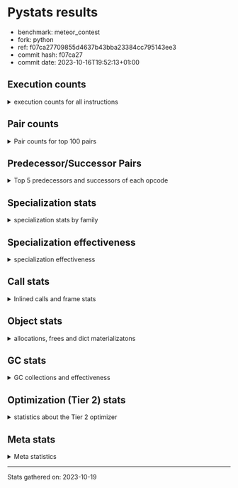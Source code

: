 
# Pystats results

- benchmark: meteor_contest
- fork: python
- ref: f07ca27709855d4637b43bba23384cc795143ee3
- commit hash: f07ca27
- commit date: 2023-10-16T19:52:13+01:00

## Execution counts

<details>
<summary> execution counts for all instructions </summary>

|Name | Count | Self | Cumulative | Miss ratio | 
|---|---:|---:|---:|---:|
| STORE_FAST | 64,602,960 | 13.8% | 13.8% |  |
| LOAD_FAST | 60,488,880 | 12.9% | 26.8% |  |
| LOAD_FAST_LOAD_FAST | 58,566,600 | 12.5% | 39.3% |  |
| JUMP_BACKWARD | 46,731,180 | 10.0% | 49.3% |  |
| FOR_ITER_LIST | 38,009,220 | 8.1% | 57.4% |  |
| POP_JUMP_IF_TRUE | 34,382,100 | 7.4% | 64.8% |  |
| COMPARE_OP | 26,469,600 | 5.7% | 70.4% |  |
| FOR_ITER | 18,532,280 | 4.0% | 74.4% |  |
| LOAD_CONST | 16,130,760 | 3.5% | 77.8% |  |
| STORE_SUBSCR_LIST_INT | 15,439,800 | 3.3% | 81.1% |  |
| LOAD_GLOBAL_BUILTIN | 14,097,240 | 3.0% | 84.2% |  |
| CALL_LEN | 11,007,180 | 2.4% | 86.5% |  |
| COMPARE_OP_INT | 11,007,000 | 2.4% | 88.9% |  |
| GET_ITER | 9,805,920 | 2.1% | 91.0% |  |
| BINARY_SUBSCR_LIST_INT | 9,804,060 | 2.1% | 93.1% |  |
| BINARY_OP | 6,173,940 | 1.3% | 94.4% |  |
| BINARY_SLICE | 4,974,660 | 1.1% | 95.4% |  |
| POP_TOP | 3,780,000 | 0.8% | 96.3% |  |
| POP_JUMP_IF_FALSE | 3,088,020 | 0.7% | 96.9% |  |
| CALL | 3,087,340 | 0.7% | 97.6% |  |
| LOAD_ATTR_METHOD_NO_DICT | 1,892,100 | 0.4% | 98.0% |  |
| CALL_METHOD_DESCRIPTOR_O | 1,888,500 | 0.4% | 98.4% |  |
| LOAD_GLOBAL_MODULE | 1,886,980 | 0.4% | 98.8% |  |
| RESUME_CHECK | 1,886,880 | 0.4% | 99.2% |  |
| RETURN_CONST | 1,886,760 | 0.4% | 99.6% |  |
| CALL_PY_WITH_DEFAULTS | 1,886,760 | 0.4% | 100.0% |  |
| PUSH_NULL | 3,900 | 0.0% | 100.0% |  |
| CALL_METHOD_DESCRIPTOR_FAST | 3,600 | 0.0% | 100.0% |  |
| CALL_BUILTIN_FAST_WITH_KEYWORDS | 3,600 | 0.0% | 100.0% |  |
| CALL_BUILTIN_CLASS | 2,100 | 0.0% | 100.0% |  |
| BINARY_SUBSCR | 1,820 | 0.0% | 100.0% |  |
| BUILD_SLICE | 1,800 | 0.0% | 100.0% |  |
| LOAD_GLOBAL | 280 | 0.0% | 100.0% |  |
| LOAD_DEREF | 180 | 0.0% | 100.0% |  |
| BUILD_LIST | 180 | 0.0% | 100.0% |  |
| LOAD_ATTR_MODULE | 160 | 0.0% | 100.0% |  |
| RETURN_VALUE | 120 | 0.0% | 100.0% |  |
| FOR_ITER_RANGE | 120 | 0.0% | 100.0% |  |
| CALL_FUNCTION_EX | 120 | 0.0% | 100.0% |  |
| LOAD_ATTR | 80 | 0.0% | 100.0% |  |
| NOP | 60 | 0.0% | 100.0% |  |
| LOAD_FAST_CHECK | 60 | 0.0% | 100.0% |  |
| LIST_EXTEND | 60 | 0.0% | 100.0% |  |
| COPY_FREE_VARS | 60 | 0.0% | 100.0% |  |
| CALL_INTRINSIC_1 | 60 | 0.0% | 100.0% |  |
| BINARY_OP_SUBTRACT_FLOAT | 60 | 0.0% | 100.0% |  |


</details>

## Pair counts

<details>
<summary> Pair counts for top 100 pairs </summary>

|Pair | Count | Self | Cumulative | 
|---|---:|---:|---:|
| STORE_FAST LOAD_FAST_LOAD_FAST | 46,734,000 | 10.0% | 10.0% |
| FOR_ITER_LIST STORE_FAST | 31,294,200 | 6.7% | 16.7% |
| JUMP_BACKWARD FOR_ITER_LIST | 31,291,320 | 6.7% | 23.4% |
| POP_JUMP_IF_TRUE JUMP_BACKWARD | 29,404,620 | 6.3% | 29.7% |
| LOAD_FAST_LOAD_FAST COMPARE_OP | 26,463,060 | 5.7% | 35.3% |
| COMPARE_OP POP_JUMP_IF_TRUE | 26,463,060 | 5.7% | 41.0% |
| LOAD_FAST_LOAD_FAST LOAD_FAST | 22,299,480 | 4.8% | 45.8% |
| STORE_SUBSCR_LIST_INT JUMP_BACKWARD | 15,439,800 | 3.3% | 49.1% |
| LOAD_FAST STORE_SUBSCR_LIST_INT | 15,439,800 | 3.3% | 52.4% |
| JUMP_BACKWARD FOR_ITER | 15,439,800 | 3.3% | 55.7% |
| FOR_ITER STORE_FAST | 15,439,800 | 3.3% | 59.0% |
| STORE_FAST LOAD_FAST | 11,696,220 | 2.5% | 61.5% |
| LOAD_GLOBAL_BUILTIN LOAD_FAST | 11,009,040 | 2.4% | 63.8% |
| LOAD_FAST GET_ITER | 9,805,920 | 2.1% | 65.9% |
| LOAD_FAST CALL_LEN | 7,920,960 | 1.7% | 67.6% |
| COMPARE_OP_INT POP_JUMP_IF_TRUE | 7,919,040 | 1.7% | 69.3% |
| LOAD_FAST_LOAD_FAST BINARY_SUBSCR_LIST_INT | 6,717,900 | 1.4% | 70.8% |
| GET_ITER FOR_ITER_LIST | 6,717,900 | 1.4% | 72.2% |
| BINARY_SUBSCR_LIST_INT STORE_FAST | 6,717,900 | 1.4% | 73.6% |
| LOAD_CONST COMPARE_OP_INT | 6,174,120 | 1.3% | 74.9% |
| CALL_LEN LOAD_CONST | 6,174,120 | 1.3% | 76.3% |
| STORE_FAST LOAD_GLOBAL_BUILTIN | 6,172,400 | 1.3% | 77.6% |
| LOAD_CONST LOAD_CONST | 4,978,260 | 1.1% | 78.7% |
| LOAD_FAST LOAD_CONST | 4,976,520 | 1.1% | 79.7% |
| POP_JUMP_IF_TRUE LOAD_FAST | 4,974,660 | 1.1% | 80.8% |
| LOAD_CONST BINARY_SLICE | 4,974,660 | 1.1% | 81.8% |
| BINARY_SLICE STORE_FAST | 4,974,660 | 1.1% | 82.9% |
| LOAD_FAST COMPARE_OP_INT | 4,832,880 | 1.0% | 83.9% |
| CALL_LEN LOAD_FAST | 4,832,880 | 1.0% | 85.0% |
| FOR_ITER_LIST LOAD_GLOBAL_BUILTIN | 4,831,080 | 1.0% | 86.0% |
| LOAD_FAST LOAD_FAST_LOAD_FAST | 3,773,460 | 0.8% | 86.8% |
| GET_ITER FOR_ITER | 3,087,960 | 0.7% | 87.5% |
| FOR_ITER LOAD_GLOBAL_BUILTIN | 3,087,960 | 0.7% | 88.1% |
| COMPARE_OP_INT POP_JUMP_IF_FALSE | 3,087,960 | 0.7% | 88.8% |
| LOAD_FAST CALL | 3,086,260 | 0.7% | 89.5% |
| CALL STORE_FAST | 3,086,220 | 0.7% | 90.1% |
| BINARY_OP STORE_FAST | 3,086,220 | 0.7% | 90.8% |
| POP_JUMP_IF_FALSE LOAD_FAST_LOAD_FAST | 3,086,160 | 0.7% | 91.4% |
| LOAD_GLOBAL_BUILTIN LOAD_FAST_LOAD_FAST | 3,086,160 | 0.7% | 92.1% |
| LOAD_FAST_LOAD_FAST BINARY_OP | 3,086,160 | 0.7% | 92.8% |
| LOAD_FAST BINARY_SUBSCR_LIST_INT | 3,086,160 | 0.7% | 93.4% |
| BINARY_SUBSCR_LIST_INT BINARY_OP | 3,086,160 | 0.7% | 94.1% |
| BINARY_OP CALL_LEN | 3,086,160 | 0.7% | 94.7% |
| LOAD_FAST LOAD_FAST | 1,890,300 | 0.4% | 95.1% |
| LOAD_FAST LOAD_ATTR_METHOD_NO_DICT | 1,890,300 | 0.4% | 95.5% |
| LOAD_ATTR_METHOD_NO_DICT LOAD_FAST | 1,890,300 | 0.4% | 96.0% |
| RETURN_CONST POP_TOP | 1,886,760 | 0.4% | 96.4% |
| RESUME_CHECK LOAD_FAST_LOAD_FAST | 1,886,760 | 0.4% | 96.8% |
| POP_TOP JUMP_BACKWARD | 1,886,760 | 0.4% | 97.2% |
| LOAD_GLOBAL_MODULE LOAD_FAST | 1,886,760 | 0.4% | 97.6% |
| CALL_PY_WITH_DEFAULTS RESUME_CHECK | 1,886,760 | 0.4% | 98.0% |
| LOAD_FAST CALL_PY_WITH_DEFAULTS | 1,886,740 | 0.4% | 98.4% |
| POP_TOP LOAD_GLOBAL_MODULE | 1,886,700 | 0.4% | 98.8% |
| LOAD_FAST CALL_METHOD_DESCRIPTOR_O | 1,886,700 | 0.4% | 99.2% |
| CALL_METHOD_DESCRIPTOR_O POP_TOP | 1,886,700 | 0.4% | 99.6% |
| FOR_ITER_LIST RETURN_CONST | 1,883,940 | 0.4% | 100.0% |
| COMPARE_OP COMPARE_OP | 6,480 | 0.0% | 100.0% |
| FOR_ITER FOR_ITER | 4,520 | 0.0% | 100.0% |
| PUSH_NULL LOAD_FAST | 3,720 | 0.0% | 100.0% |
| LOAD_FAST PUSH_NULL | 3,600 | 0.0% | 100.0% |
| LOAD_FAST CALL_METHOD_DESCRIPTOR_FAST | 3,600 | 0.0% | 100.0% |
| LOAD_FAST CALL_BUILTIN_FAST_WITH_KEYWORDS | 3,600 | 0.0% | 100.0% |
| CALL_METHOD_DESCRIPTOR_FAST POP_TOP | 3,600 | 0.0% | 100.0% |
| CALL_BUILTIN_FAST_WITH_KEYWORDS LOAD_FAST | 3,600 | 0.0% | 100.0% |
| POP_TOP RETURN_CONST | 2,820 | 0.0% | 100.0% |
| POP_JUMP_IF_TRUE POP_TOP | 2,820 | 0.0% | 100.0% |
| LOAD_GLOBAL_BUILTIN LOAD_GLOBAL_BUILTIN | 1,960 | 0.0% | 100.0% |
| LOAD_FAST CALL_BUILTIN_CLASS | 1,840 | 0.0% | 100.0% |
| POP_TOP LOAD_GLOBAL_BUILTIN | 1,800 | 0.0% | 100.0% |
| POP_TOP LOAD_FAST | 1,800 | 0.0% | 100.0% |
| POP_JUMP_IF_FALSE LOAD_CONST | 1,800 | 0.0% | 100.0% |
| LOAD_CONST LOAD_ATTR_METHOD_NO_DICT | 1,800 | 0.0% | 100.0% |
| LOAD_CONST BUILD_SLICE | 1,800 | 0.0% | 100.0% |
| LOAD_ATTR_METHOD_NO_DICT LOAD_GLOBAL_BUILTIN | 1,800 | 0.0% | 100.0% |
| CALL_METHOD_DESCRIPTOR_O STORE_FAST | 1,800 | 0.0% | 100.0% |
| CALL_BUILTIN_CLASS CALL_METHOD_DESCRIPTOR_O | 1,800 | 0.0% | 100.0% |
| BUILD_SLICE BINARY_SUBSCR | 1,800 | 0.0% | 100.0% |
| BINARY_SUBSCR STORE_FAST | 1,800 | 0.0% | 100.0% |
| BINARY_OP BINARY_OP | 1,540 | 0.0% | 100.0% |
| CALL CALL | 820 | 0.0% | 100.0% |
| PUSH_NULL CALL | 180 | 0.0% | 100.0% |
| CALL_BUILTIN_CLASS STORE_FAST | 180 | 0.0% | 100.0% |
| LOAD_GLOBAL LOAD_GLOBAL_BUILTIN | 160 | 0.0% | 100.0% |
| LOAD_ATTR_MODULE PUSH_NULL | 160 | 0.0% | 100.0% |
| LOAD_DEREF PUSH_NULL | 120 | 0.0% | 100.0% |
| LOAD_GLOBAL_MODULE LOAD_ATTR_MODULE | 100 | 0.0% | 100.0% |
| LOAD_GLOBAL LOAD_GLOBAL_MODULE | 100 | 0.0% | 100.0% |
| CALL CALL_BUILTIN_CLASS | 100 | 0.0% | 100.0% |
| STORE_FAST LOAD_GLOBAL_MODULE | 80 | 0.0% | 100.0% |
| STORE_FAST LOAD_GLOBAL | 80 | 0.0% | 100.0% |
| LOAD_GLOBAL_BUILTIN LOAD_GLOBAL | 80 | 0.0% | 100.0% |
| CALL_LEN CALL_BUILTIN_CLASS | 80 | 0.0% | 100.0% |
| CALL_BUILTIN_CLASS CALL_BUILTIN_CLASS | 80 | 0.0% | 100.0% |
| STORE_FAST LOAD_FAST_CHECK | 60 | 0.0% | 100.0% |
| STORE_FAST LOAD_CONST | 60 | 0.0% | 100.0% |
| STORE_FAST BUILD_LIST | 60 | 0.0% | 100.0% |
| RETURN_VALUE RETURN_VALUE | 60 | 0.0% | 100.0% |
| RESUME_CHECK LOAD_DEREF | 60 | 0.0% | 100.0% |
| POP_TOP POP_TOP | 60 | 0.0% | 100.0% |
| POP_TOP NOP | 60 | 0.0% | 100.0% |


</details>

## Predecessor/Successor Pairs

<details>
<summary> Top 5 predecessors and successors of each opcode </summary>

### BINARY_SLICE

<details>
<summary> Successors and predecessors for BINARY_SLICE </summary>

|Predecessors | Count | Percentage | 
|---|---:|---:|
| LOAD_CONST | 4,974,660 | 100.0% |

|Successors | Count | Percentage | 
|---|---:|---:|
| STORE_FAST | 4,974,660 | 100.0% |


</details>

### BINARY_SUBSCR

<details>
<summary> Successors and predecessors for BINARY_SUBSCR </summary>

|Predecessors | Count | Percentage | 
|---|---:|---:|
| BUILD_SLICE | 1,800 | 98.9% |
| BINARY_SUBSCR | 20 | 1.1% |

|Successors | Count | Percentage | 
|---|---:|---:|
| STORE_FAST | 1,800 | 98.9% |
| BINARY_SUBSCR | 20 | 1.1% |


</details>

### GET_ITER

<details>
<summary> Successors and predecessors for GET_ITER </summary>

|Predecessors | Count | Percentage | 
|---|---:|---:|
| LOAD_FAST | 9,805,920 | 100.0% |

|Successors | Count | Percentage | 
|---|---:|---:|
| FOR_ITER_LIST | 6,717,900 | 68.5% |
| FOR_ITER | 3,087,960 | 31.5% |
| FOR_ITER_RANGE | 60 | 0.0% |


</details>

### NOP

<details>
<summary> Successors and predecessors for NOP </summary>

|Predecessors | Count | Percentage | 
|---|---:|---:|
| POP_TOP | 60 | 100.0% |

|Successors | Count | Percentage | 
|---|---:|---:|
| LOAD_DEREF | 60 | 100.0% |


</details>

### POP_TOP

<details>
<summary> Successors and predecessors for POP_TOP </summary>

|Predecessors | Count | Percentage | 
|---|---:|---:|
| RETURN_CONST | 1,886,760 | 49.9% |
| CALL_METHOD_DESCRIPTOR_O | 1,886,700 | 49.9% |
| CALL_METHOD_DESCRIPTOR_FAST | 3,600 | 0.1% |
| POP_JUMP_IF_TRUE | 2,820 | 0.1% |
| POP_TOP | 60 | 0.0% |

|Successors | Count | Percentage | 
|---|---:|---:|
| JUMP_BACKWARD | 1,886,760 | 49.9% |
| LOAD_GLOBAL_MODULE | 1,886,700 | 49.9% |
| RETURN_CONST | 2,820 | 0.1% |
| LOAD_GLOBAL_BUILTIN | 1,800 | 0.0% |
| LOAD_FAST | 1,800 | 0.0% |


</details>

### PUSH_NULL

<details>
<summary> Successors and predecessors for PUSH_NULL </summary>

|Predecessors | Count | Percentage | 
|---|---:|---:|
| LOAD_FAST | 3,600 | 92.3% |
| LOAD_ATTR_MODULE | 160 | 4.1% |
| LOAD_DEREF | 120 | 3.1% |
| LOAD_ATTR | 20 | 0.5% |

|Successors | Count | Percentage | 
|---|---:|---:|
| LOAD_FAST | 3,720 | 95.4% |
| CALL | 180 | 4.6% |


</details>

### RETURN_VALUE

<details>
<summary> Successors and predecessors for RETURN_VALUE </summary>

|Predecessors | Count | Percentage | 
|---|---:|---:|
| RETURN_VALUE | 60 | 50.0% |
| LOAD_FAST | 60 | 50.0% |

|Successors | Count | Percentage | 
|---|---:|---:|
| RETURN_VALUE | 60 | 50.0% |
| LOAD_GLOBAL | 40 | 33.3% |
| LOAD_GLOBAL_MODULE | 20 | 16.7% |


</details>

### BINARY_OP

<details>
<summary> Successors and predecessors for BINARY_OP </summary>

|Predecessors | Count | Percentage | 
|---|---:|---:|
| LOAD_FAST_LOAD_FAST | 3,086,160 | 50.0% |
| BINARY_SUBSCR_LIST_INT | 3,086,160 | 50.0% |
| BINARY_OP | 1,540 | 0.0% |
| CALL_LEN | 60 | 0.0% |
| LOAD_FAST | 20 | 0.0% |

|Successors | Count | Percentage | 
|---|---:|---:|
| STORE_FAST | 3,086,220 | 50.0% |
| CALL_LEN | 3,086,160 | 50.0% |
| BINARY_OP | 1,540 | 0.0% |
| BINARY_OP_SUBTRACT_FLOAT | 20 | 0.0% |


</details>

### BUILD_LIST

<details>
<summary> Successors and predecessors for BUILD_LIST </summary>

|Predecessors | Count | Percentage | 
|---|---:|---:|
| STORE_FAST | 60 | 33.3% |
| LOAD_FAST | 60 | 33.3% |
| LOAD_CONST | 60 | 33.3% |

|Successors | Count | Percentage | 
|---|---:|---:|
| STORE_FAST | 60 | 33.3% |
| LOAD_DEREF | 60 | 33.3% |
| LOAD_GLOBAL_BUILTIN | 40 | 22.2% |
| LOAD_GLOBAL | 20 | 11.1% |


</details>

### BUILD_SLICE

<details>
<summary> Successors and predecessors for BUILD_SLICE </summary>

|Predecessors | Count | Percentage | 
|---|---:|---:|
| LOAD_CONST | 1,800 | 100.0% |

|Successors | Count | Percentage | 
|---|---:|---:|
| BINARY_SUBSCR | 1,800 | 100.0% |


</details>

### CALL

<details>
<summary> Successors and predecessors for CALL </summary>

|Predecessors | Count | Percentage | 
|---|---:|---:|
| LOAD_FAST | 3,086,260 | 100.0% |
| CALL | 820 | 0.0% |
| PUSH_NULL | 180 | 0.0% |
| CALL_LEN | 40 | 0.0% |
| CALL_BUILTIN_CLASS | 40 | 0.0% |

|Successors | Count | Percentage | 
|---|---:|---:|
| STORE_FAST | 3,086,220 | 100.0% |
| CALL | 820 | 0.0% |
| CALL_BUILTIN_CLASS | 100 | 0.0% |
| POP_TOP | 60 | 0.0% |
| LOAD_FAST | 60 | 0.0% |


</details>

### CALL_FUNCTION_EX

<details>
<summary> Successors and predecessors for CALL_FUNCTION_EX </summary>

|Predecessors | Count | Percentage | 
|---|---:|---:|
| LOAD_FAST | 60 | 50.0% |
| CALL_INTRINSIC_1 | 60 | 50.0% |

|Successors | Count | Percentage | 
|---|---:|---:|
| RESUME_CHECK | 60 | 50.0% |
| COPY_FREE_VARS | 60 | 50.0% |


</details>

### CALL_INTRINSIC_1

<details>
<summary> Successors and predecessors for CALL_INTRINSIC_1 </summary>

|Predecessors | Count | Percentage | 
|---|---:|---:|
| LIST_EXTEND | 60 | 100.0% |

|Successors | Count | Percentage | 
|---|---:|---:|
| CALL_FUNCTION_EX | 60 | 100.0% |


</details>

### COMPARE_OP

<details>
<summary> Successors and predecessors for COMPARE_OP </summary>

|Predecessors | Count | Percentage | 
|---|---:|---:|
| LOAD_FAST_LOAD_FAST | 26,463,060 | 100.0% |
| COMPARE_OP | 6,480 | 0.0% |
| LOAD_GLOBAL_MODULE | 60 | 0.0% |

|Successors | Count | Percentage | 
|---|---:|---:|
| POP_JUMP_IF_TRUE | 26,463,060 | 100.0% |
| COMPARE_OP | 6,480 | 0.0% |
| POP_JUMP_IF_FALSE | 60 | 0.0% |


</details>

### COPY_FREE_VARS

<details>
<summary> Successors and predecessors for COPY_FREE_VARS </summary>

|Predecessors | Count | Percentage | 
|---|---:|---:|
| CALL_FUNCTION_EX | 60 | 100.0% |

|Successors | Count | Percentage | 
|---|---:|---:|
| RESUME_CHECK | 60 | 100.0% |


</details>

### FOR_ITER

<details>
<summary> Successors and predecessors for FOR_ITER </summary>

|Predecessors | Count | Percentage | 
|---|---:|---:|
| JUMP_BACKWARD | 15,439,800 | 83.3% |
| GET_ITER | 3,087,960 | 16.7% |
| FOR_ITER | 4,520 | 0.0% |

|Successors | Count | Percentage | 
|---|---:|---:|
| STORE_FAST | 15,439,800 | 83.3% |
| LOAD_GLOBAL_BUILTIN | 3,087,960 | 16.7% |
| FOR_ITER | 4,520 | 0.0% |


</details>

### JUMP_BACKWARD

<details>
<summary> Successors and predecessors for JUMP_BACKWARD </summary>

|Predecessors | Count | Percentage | 
|---|---:|---:|
| POP_JUMP_IF_TRUE | 29,404,620 | 62.9% |
| STORE_SUBSCR_LIST_INT | 15,439,800 | 33.0% |
| POP_TOP | 1,886,760 | 4.0% |

|Successors | Count | Percentage | 
|---|---:|---:|
| FOR_ITER_LIST | 31,291,320 | 67.0% |
| FOR_ITER | 15,439,800 | 33.0% |
| FOR_ITER_RANGE | 60 | 0.0% |


</details>

### LIST_EXTEND

<details>
<summary> Successors and predecessors for LIST_EXTEND </summary>

|Predecessors | Count | Percentage | 
|---|---:|---:|
| LOAD_DEREF | 60 | 100.0% |

|Successors | Count | Percentage | 
|---|---:|---:|
| CALL_INTRINSIC_1 | 60 | 100.0% |


</details>

### LOAD_ATTR

<details>
<summary> Successors and predecessors for LOAD_ATTR </summary>

|Predecessors | Count | Percentage | 
|---|---:|---:|
| LOAD_GLOBAL_MODULE | 60 | 75.0% |
| LOAD_GLOBAL | 20 | 25.0% |

|Successors | Count | Percentage | 
|---|---:|---:|
| LOAD_ATTR_MODULE | 60 | 75.0% |
| PUSH_NULL | 20 | 25.0% |


</details>

### LOAD_CONST

<details>
<summary> Successors and predecessors for LOAD_CONST </summary>

|Predecessors | Count | Percentage | 
|---|---:|---:|
| CALL_LEN | 6,174,120 | 38.3% |
| LOAD_CONST | 4,978,260 | 30.9% |
| LOAD_FAST | 4,976,520 | 30.9% |
| POP_JUMP_IF_FALSE | 1,800 | 0.0% |
| STORE_FAST | 60 | 0.0% |

|Successors | Count | Percentage | 
|---|---:|---:|
| COMPARE_OP_INT | 6,174,120 | 38.3% |
| LOAD_CONST | 4,978,260 | 30.9% |
| BINARY_SLICE | 4,974,660 | 30.8% |
| LOAD_ATTR_METHOD_NO_DICT | 1,800 | 0.0% |
| BUILD_SLICE | 1,800 | 0.0% |


</details>

### LOAD_DEREF

<details>
<summary> Successors and predecessors for LOAD_DEREF </summary>

|Predecessors | Count | Percentage | 
|---|---:|---:|
| RESUME_CHECK | 60 | 33.3% |
| NOP | 60 | 33.3% |
| BUILD_LIST | 60 | 33.3% |

|Successors | Count | Percentage | 
|---|---:|---:|
| PUSH_NULL | 120 | 66.7% |
| LIST_EXTEND | 60 | 33.3% |


</details>

### LOAD_FAST

<details>
<summary> Successors and predecessors for LOAD_FAST </summary>

|Predecessors | Count | Percentage | 
|---|---:|---:|
| LOAD_FAST_LOAD_FAST | 22,299,480 | 36.9% |
| STORE_FAST | 11,696,220 | 19.3% |
| LOAD_GLOBAL_BUILTIN | 11,009,040 | 18.2% |
| POP_JUMP_IF_TRUE | 4,974,660 | 8.2% |
| CALL_LEN | 4,832,880 | 8.0% |

|Successors | Count | Percentage | 
|---|---:|---:|
| STORE_SUBSCR_LIST_INT | 15,439,800 | 25.5% |
| GET_ITER | 9,805,920 | 16.2% |
| CALL_LEN | 7,920,960 | 13.1% |
| LOAD_CONST | 4,976,520 | 8.2% |
| COMPARE_OP_INT | 4,832,880 | 8.0% |


</details>

### LOAD_FAST_CHECK

<details>
<summary> Successors and predecessors for LOAD_FAST_CHECK </summary>

|Predecessors | Count | Percentage | 
|---|---:|---:|
| STORE_FAST | 60 | 100.0% |

|Successors | Count | Percentage | 
|---|---:|---:|
| LOAD_GLOBAL_MODULE | 40 | 66.7% |
| LOAD_GLOBAL | 20 | 33.3% |


</details>

### LOAD_FAST_LOAD_FAST

<details>
<summary> Successors and predecessors for LOAD_FAST_LOAD_FAST </summary>

|Predecessors | Count | Percentage | 
|---|---:|---:|
| STORE_FAST | 46,734,000 | 79.8% |
| LOAD_FAST | 3,773,460 | 6.4% |
| POP_JUMP_IF_FALSE | 3,086,160 | 5.3% |
| LOAD_GLOBAL_BUILTIN | 3,086,160 | 5.3% |
| RESUME_CHECK | 1,886,760 | 3.2% |

|Successors | Count | Percentage | 
|---|---:|---:|
| COMPARE_OP | 26,463,060 | 45.2% |
| LOAD_FAST | 22,299,480 | 38.1% |
| BINARY_SUBSCR_LIST_INT | 6,717,900 | 11.5% |
| BINARY_OP | 3,086,160 | 5.3% |


</details>

### LOAD_GLOBAL

<details>
<summary> Successors and predecessors for LOAD_GLOBAL </summary>

|Predecessors | Count | Percentage | 
|---|---:|---:|
| STORE_FAST | 80 | 28.6% |
| LOAD_GLOBAL_BUILTIN | 80 | 28.6% |
| RETURN_VALUE | 40 | 14.3% |
| RESUME_CHECK | 20 | 7.1% |
| LOAD_FAST_CHECK | 20 | 7.1% |

|Successors | Count | Percentage | 
|---|---:|---:|
| LOAD_GLOBAL_BUILTIN | 160 | 57.1% |
| LOAD_GLOBAL_MODULE | 100 | 35.7% |
| LOAD_ATTR | 20 | 7.1% |


</details>

### POP_JUMP_IF_FALSE

<details>
<summary> Successors and predecessors for POP_JUMP_IF_FALSE </summary>

|Predecessors | Count | Percentage | 
|---|---:|---:|
| COMPARE_OP_INT | 3,087,960 | 100.0% |
| COMPARE_OP | 60 | 0.0% |

|Successors | Count | Percentage | 
|---|---:|---:|
| LOAD_FAST_LOAD_FAST | 3,086,160 | 99.9% |
| LOAD_CONST | 1,800 | 0.1% |
| LOAD_FAST | 60 | 0.0% |


</details>

### POP_JUMP_IF_TRUE

<details>
<summary> Successors and predecessors for POP_JUMP_IF_TRUE </summary>

|Predecessors | Count | Percentage | 
|---|---:|---:|
| COMPARE_OP | 26,463,060 | 77.0% |
| COMPARE_OP_INT | 7,919,040 | 23.0% |

|Successors | Count | Percentage | 
|---|---:|---:|
| JUMP_BACKWARD | 29,404,620 | 85.5% |
| LOAD_FAST | 4,974,660 | 14.5% |
| POP_TOP | 2,820 | 0.0% |


</details>

### RETURN_CONST

<details>
<summary> Successors and predecessors for RETURN_CONST </summary>

|Predecessors | Count | Percentage | 
|---|---:|---:|
| FOR_ITER_LIST | 1,883,940 | 99.9% |
| POP_TOP | 2,820 | 0.1% |

|Successors | Count | Percentage | 
|---|---:|---:|
| POP_TOP | 1,886,760 | 100.0% |


</details>

### STORE_FAST

<details>
<summary> Successors and predecessors for STORE_FAST </summary>

|Predecessors | Count | Percentage | 
|---|---:|---:|
| FOR_ITER_LIST | 31,294,200 | 48.4% |
| FOR_ITER | 15,439,800 | 23.9% |
| BINARY_SUBSCR_LIST_INT | 6,717,900 | 10.4% |
| BINARY_SLICE | 4,974,660 | 7.7% |
| CALL | 3,086,220 | 4.8% |

|Successors | Count | Percentage | 
|---|---:|---:|
| LOAD_FAST_LOAD_FAST | 46,734,000 | 72.3% |
| LOAD_FAST | 11,696,220 | 18.1% |
| LOAD_GLOBAL_BUILTIN | 6,172,400 | 9.6% |
| LOAD_GLOBAL_MODULE | 80 | 0.0% |
| LOAD_GLOBAL | 80 | 0.0% |


</details>

### BINARY_OP_SUBTRACT_FLOAT

<details>
<summary> Successors and predecessors for BINARY_OP_SUBTRACT_FLOAT </summary>

|Predecessors | Count | Percentage | 
|---|---:|---:|
| LOAD_FAST | 40 | 66.7% |
| BINARY_OP | 20 | 33.3% |

|Successors | Count | Percentage | 
|---|---:|---:|
| STORE_FAST | 60 | 100.0% |


</details>

### BINARY_SUBSCR_LIST_INT

<details>
<summary> Successors and predecessors for BINARY_SUBSCR_LIST_INT </summary>

|Predecessors | Count | Percentage | 
|---|---:|---:|
| LOAD_FAST_LOAD_FAST | 6,717,900 | 68.5% |
| LOAD_FAST | 3,086,160 | 31.5% |

|Successors | Count | Percentage | 
|---|---:|---:|
| STORE_FAST | 6,717,900 | 68.5% |
| BINARY_OP | 3,086,160 | 31.5% |


</details>

### CALL_BUILTIN_CLASS

<details>
<summary> Successors and predecessors for CALL_BUILTIN_CLASS </summary>

|Predecessors | Count | Percentage | 
|---|---:|---:|
| LOAD_FAST | 1,840 | 87.6% |
| CALL | 100 | 4.8% |
| CALL_LEN | 80 | 3.8% |
| CALL_BUILTIN_CLASS | 80 | 3.8% |

|Successors | Count | Percentage | 
|---|---:|---:|
| CALL_METHOD_DESCRIPTOR_O | 1,800 | 85.7% |
| STORE_FAST | 180 | 8.6% |
| CALL_BUILTIN_CLASS | 80 | 3.8% |
| CALL | 40 | 1.9% |


</details>

### CALL_BUILTIN_FAST_WITH_KEYWORDS

<details>
<summary> Successors and predecessors for CALL_BUILTIN_FAST_WITH_KEYWORDS </summary>

|Predecessors | Count | Percentage | 
|---|---:|---:|
| LOAD_FAST | 3,600 | 100.0% |

|Successors | Count | Percentage | 
|---|---:|---:|
| LOAD_FAST | 3,600 | 100.0% |


</details>

### CALL_LEN

<details>
<summary> Successors and predecessors for CALL_LEN </summary>

|Predecessors | Count | Percentage | 
|---|---:|---:|
| LOAD_FAST | 7,920,960 | 72.0% |
| BINARY_OP | 3,086,160 | 28.0% |
| CALL | 60 | 0.0% |

|Successors | Count | Percentage | 
|---|---:|---:|
| LOAD_CONST | 6,174,120 | 56.1% |
| LOAD_FAST | 4,832,880 | 43.9% |
| CALL_BUILTIN_CLASS | 80 | 0.0% |
| BINARY_OP | 60 | 0.0% |
| CALL | 40 | 0.0% |


</details>

### CALL_METHOD_DESCRIPTOR_FAST

<details>
<summary> Successors and predecessors for CALL_METHOD_DESCRIPTOR_FAST </summary>

|Predecessors | Count | Percentage | 
|---|---:|---:|
| LOAD_FAST | 3,600 | 100.0% |

|Successors | Count | Percentage | 
|---|---:|---:|
| POP_TOP | 3,600 | 100.0% |


</details>

### CALL_METHOD_DESCRIPTOR_O

<details>
<summary> Successors and predecessors for CALL_METHOD_DESCRIPTOR_O </summary>

|Predecessors | Count | Percentage | 
|---|---:|---:|
| LOAD_FAST | 1,886,700 | 99.9% |
| CALL_BUILTIN_CLASS | 1,800 | 0.1% |

|Successors | Count | Percentage | 
|---|---:|---:|
| POP_TOP | 1,886,700 | 99.9% |
| STORE_FAST | 1,800 | 0.1% |


</details>

### CALL_PY_WITH_DEFAULTS

<details>
<summary> Successors and predecessors for CALL_PY_WITH_DEFAULTS </summary>

|Predecessors | Count | Percentage | 
|---|---:|---:|
| LOAD_FAST | 1,886,740 | 100.0% |
| CALL | 20 | 0.0% |

|Successors | Count | Percentage | 
|---|---:|---:|
| RESUME_CHECK | 1,886,760 | 100.0% |


</details>

### COMPARE_OP_INT

<details>
<summary> Successors and predecessors for COMPARE_OP_INT </summary>

|Predecessors | Count | Percentage | 
|---|---:|---:|
| LOAD_CONST | 6,174,120 | 56.1% |
| LOAD_FAST | 4,832,880 | 43.9% |

|Successors | Count | Percentage | 
|---|---:|---:|
| POP_JUMP_IF_TRUE | 7,919,040 | 71.9% |
| POP_JUMP_IF_FALSE | 3,087,960 | 28.1% |


</details>

### FOR_ITER_LIST

<details>
<summary> Successors and predecessors for FOR_ITER_LIST </summary>

|Predecessors | Count | Percentage | 
|---|---:|---:|
| JUMP_BACKWARD | 31,291,320 | 82.3% |
| GET_ITER | 6,717,900 | 17.7% |

|Successors | Count | Percentage | 
|---|---:|---:|
| STORE_FAST | 31,294,200 | 82.3% |
| LOAD_GLOBAL_BUILTIN | 4,831,080 | 12.7% |
| RETURN_CONST | 1,883,940 | 5.0% |


</details>

### FOR_ITER_RANGE

<details>
<summary> Successors and predecessors for FOR_ITER_RANGE </summary>

|Predecessors | Count | Percentage | 
|---|---:|---:|
| JUMP_BACKWARD | 60 | 50.0% |
| GET_ITER | 60 | 50.0% |

|Successors | Count | Percentage | 
|---|---:|---:|
| STORE_FAST | 60 | 50.0% |
| LOAD_GLOBAL_MODULE | 40 | 33.3% |
| LOAD_GLOBAL | 20 | 16.7% |


</details>

### LOAD_ATTR_METHOD_NO_DICT

<details>
<summary> Successors and predecessors for LOAD_ATTR_METHOD_NO_DICT </summary>

|Predecessors | Count | Percentage | 
|---|---:|---:|
| LOAD_FAST | 1,890,300 | 99.9% |
| LOAD_CONST | 1,800 | 0.1% |

|Successors | Count | Percentage | 
|---|---:|---:|
| LOAD_FAST | 1,890,300 | 99.9% |
| LOAD_GLOBAL_BUILTIN | 1,800 | 0.1% |


</details>

### LOAD_ATTR_MODULE

<details>
<summary> Successors and predecessors for LOAD_ATTR_MODULE </summary>

|Predecessors | Count | Percentage | 
|---|---:|---:|
| LOAD_GLOBAL_MODULE | 100 | 62.5% |
| LOAD_ATTR | 60 | 37.5% |

|Successors | Count | Percentage | 
|---|---:|---:|
| PUSH_NULL | 160 | 100.0% |


</details>

### LOAD_GLOBAL_BUILTIN

<details>
<summary> Successors and predecessors for LOAD_GLOBAL_BUILTIN </summary>

|Predecessors | Count | Percentage | 
|---|---:|---:|
| STORE_FAST | 6,172,400 | 43.8% |
| FOR_ITER_LIST | 4,831,080 | 34.3% |
| FOR_ITER | 3,087,960 | 21.9% |
| LOAD_GLOBAL_BUILTIN | 1,960 | 0.0% |
| POP_TOP | 1,800 | 0.0% |

|Successors | Count | Percentage | 
|---|---:|---:|
| LOAD_FAST | 11,009,040 | 78.1% |
| LOAD_FAST_LOAD_FAST | 3,086,160 | 21.9% |
| LOAD_GLOBAL_BUILTIN | 1,960 | 0.0% |
| LOAD_GLOBAL | 80 | 0.0% |


</details>

### LOAD_GLOBAL_MODULE

<details>
<summary> Successors and predecessors for LOAD_GLOBAL_MODULE </summary>

|Predecessors | Count | Percentage | 
|---|---:|---:|
| POP_TOP | 1,886,700 | 100.0% |
| LOAD_GLOBAL | 100 | 0.0% |
| STORE_FAST | 80 | 0.0% |
| LOAD_FAST_CHECK | 40 | 0.0% |
| FOR_ITER_RANGE | 40 | 0.0% |

|Successors | Count | Percentage | 
|---|---:|---:|
| LOAD_FAST | 1,886,760 | 100.0% |
| LOAD_ATTR_MODULE | 100 | 0.0% |
| LOAD_ATTR | 60 | 0.0% |
| COMPARE_OP | 60 | 0.0% |


</details>

### RESUME_CHECK

<details>
<summary> Successors and predecessors for RESUME_CHECK </summary>

|Predecessors | Count | Percentage | 
|---|---:|---:|
| CALL_PY_WITH_DEFAULTS | 1,886,760 | 100.0% |
| COPY_FREE_VARS | 60 | 0.0% |
| CALL_FUNCTION_EX | 60 | 0.0% |

|Successors | Count | Percentage | 
|---|---:|---:|
| LOAD_FAST_LOAD_FAST | 1,886,760 | 100.0% |
| LOAD_DEREF | 60 | 0.0% |
| LOAD_GLOBAL_BUILTIN | 40 | 0.0% |
| LOAD_GLOBAL | 20 | 0.0% |


</details>

### STORE_SUBSCR_LIST_INT

<details>
<summary> Successors and predecessors for STORE_SUBSCR_LIST_INT </summary>

|Predecessors | Count | Percentage | 
|---|---:|---:|
| LOAD_FAST | 15,439,800 | 100.0% |

|Successors | Count | Percentage | 
|---|---:|---:|
| JUMP_BACKWARD | 15,439,800 | 100.0% |


</details>


</details>

## Specialization stats

<details>
<summary> specialization stats by family </summary>

### BINARY_SLICE

<details>
<summary> specialization stats for BINARY_SLICE family </summary>

|Kind | Count | Ratio | 
|---|---|---|


</details>

### BINARY_SUBSCR

<details>
<summary> specialization stats for BINARY_SUBSCR family </summary>

|Kind | Count | Ratio | 
|---|---|---|
| specialization.deferred |         1800 | 0.0% |
|          hit |      9804060 | 100.0% |

#### Specialization attempts

| | Count | Ratio | 
|---|---:|---:|
| Success | 0 | 0.0% |
| Failure | 20 | 100.0% |

|Failure kind | Count | Ratio | 
|---|---:|---:|
| string slice | 20 | 100.0% |


</details>

### STORE_SUBSCR

<details>
<summary> specialization stats for STORE_SUBSCR family </summary>

|Kind | Count | Ratio | 
|---|---|---|
|          hit |     15439800 | 100.0% |


</details>

### BINARY_OP

<details>
<summary> specialization stats for BINARY_OP family </summary>

|Kind | Count | Ratio | 
|---|---|---|
| specialization.deferred |      6172380 | 100.0% |
|          hit |           60 | 0.0% |

#### Specialization attempts

| | Count | Ratio | 
|---|---:|---:|
| Success | 20 | 1.3% |
| Failure | 1,540 | 98.7% |

|Failure kind | Count | Ratio | 
|---|---:|---:|
| subtract other | 760 | 49.4% |
| and other | 760 | 49.4% |
| multiply different types | 20 | 1.3% |


</details>

### CALL

<details>
<summary> specialization stats for CALL family </summary>

|Kind | Count | Ratio | 
|---|---|---|
| specialization.deferred |      3086340 | 17.3% |
|          hit |     14791740 | 82.7% |

#### Specialization attempts

| | Count | Ratio | 
|---|---:|---:|
| Success | 180 | 18.0% |
| Failure | 820 | 82.0% |

|Failure kind | Count | Ratio | 
|---|---:|---:|
| cfunc varargs keywords | 760 | 92.7% |
| cfunc noargs | 60 | 7.3% |


</details>

### COMPARE_OP

<details>
<summary> specialization stats for COMPARE_OP family </summary>

|Kind | Count | Ratio | 
|---|---|---|
| specialization.deferred |     26463120 | 70.6% |
|          hit |     11007000 | 29.4% |

#### Specialization attempts

| | Count | Ratio | 
|---|---:|---:|
| Success | 0 | 0.0% |
| Failure | 6,480 | 100.0% |

|Failure kind | Count | Ratio | 
|---|---:|---:|
| set | 6,460 | 99.7% |
| list | 20 | 0.3% |


</details>

### FOR_ITER

<details>
<summary> specialization stats for FOR_ITER family </summary>

|Kind | Count | Ratio | 
|---|---|---|
| specialization.deferred |     18527760 | 32.8% |
|          hit |     38009340 | 67.2% |

#### Specialization attempts

| | Count | Ratio | 
|---|---:|---:|
| Success | 0 | 0.0% |
| Failure | 4,520 | 100.0% |

|Failure kind | Count | Ratio | 
|---|---:|---:|
| set | 4,520 | 100.0% |


</details>

### JUMP_BACKWARD

<details>
<summary> specialization stats for JUMP_BACKWARD family </summary>

|Kind | Count | Ratio | 
|---|---|---|


</details>

### LOAD_ATTR

<details>
<summary> specialization stats for LOAD_ATTR family </summary>

|Kind | Count | Ratio | 
|---|---|---|
| specialization.deferred |           20 | 0.0% |
|          hit |      1892260 | 100.0% |

#### Specialization attempts

| | Count | Ratio | 
|---|---:|---:|
| Success | 60 | 100.0% |
| Failure | 0 | 0.0% |

|Failure kind | Count | Ratio | 
|---|---:|---:|


</details>

### LOAD_GLOBAL

<details>
<summary> specialization stats for LOAD_GLOBAL family </summary>

|Kind | Count | Ratio | 
|---|---|---|
| specialization.deferred |           20 | 0.0% |
|          hit |     15984220 | 100.0% |

#### Specialization attempts

| | Count | Ratio | 
|---|---:|---:|
| Success | 260 | 100.0% |
| Failure | 0 | 0.0% |

|Failure kind | Count | Ratio | 
|---|---:|---:|


</details>

### POP_JUMP_IF_FALSE

<details>
<summary> specialization stats for POP_JUMP_IF_FALSE family </summary>

|Kind | Count | Ratio | 
|---|---|---|


</details>

### POP_JUMP_IF_TRUE

<details>
<summary> specialization stats for POP_JUMP_IF_TRUE family </summary>

|Kind | Count | Ratio | 
|---|---|---|


</details>


</details>

## Specialization effectiveness

<details>
<summary> specialization effectiveness </summary>

|Instructions | Count | Ratio | 
|---|---:|---:|
| Basic | 215,268,480 | 46.0% |
| Not specialized | 143,441,300 | 30.7% |
| Specialized | 108,815,360 | 23.3% |

### Deferred by instruction

<details>
<summary> deferred by instruction </summary>

|Name | Count | Ratio | 
|---|---:|---:|
| COMPARE_OP | 26,463,120 | 48.8% |
| FOR_ITER | 18,527,760 | 34.2% |
| BINARY_OP | 6,172,380 | 11.4% |
| CALL | 3,086,340 | 5.7% |
| BINARY_SUBSCR | 1,800 | 0.0% |
| LOAD_GLOBAL | 20 | 0.0% |
| LOAD_ATTR | 20 | 0.0% |
| UNPACK_SEQUENCE | 0 | 0.0% |
| TO_BOOL | 0 | 0.0% |
| STORE_SUBSCR_LIST_INT | 0 | 0.0% |


</details>


</details>

## Call stats

<details>
<summary> Inlined calls and frame stats </summary>

| | Count | Ratio | 
|---|---:|---:|
| Calls to PyEval_EvalDefault | 0 | 0.0% |
| Calls to Python functions inlined | 1,886,880 | 100.0% |
| Calls via PyEval_EvalFrame (total) | 0 | 0.0% |
| Calls via PyEval_EvalFrame (vector) | 0 | 0.0% |
| Calls via PyEval_EvalFrame (generator) | 0 | 0.0% |
| Calls via PyEval_EvalFrame (legacy) | 0 | 0.0% |
| Calls via PyEval_EvalFrame (function vectorcall) | 0 | 0.0% |
| Calls via PyEval_EvalFrame (build class) | 0 | 0.0% |
| Calls via PyEval_EvalFrame (slot) | 0 | 0.0% |
| Calls via PyEval_EvalFrame (function ex) | 120 | 0.0% |
| Calls via PyEval_EvalFrame (api) | 0 | 0.0% |
| Calls via PyEval_EvalFrame (method) | 0 | 0.0% |
| Frames pushed | 1,886,880 | 100.0% |
| Frame objects created | 0 | 0.0% |


</details>

## Object stats

<details>
<summary> allocations, frees and dict materializatons </summary>

| | Count | Ratio | 
|---|---:|---:|
| Allocations from freelist | 8,154,820 | 23.0% |
| Frees to freelist | 8,154,840 |  |
| Allocations | 27,315,020 | 77.0% |
| Allocations to 512 bytes | 24,228,740 | 68.3% |
| Allocations to 4 kbytes | 3,086,280 | 8.7% |
| Allocations over 4 kbytes | 0 | 0.0% |
| Frees | 27,315,000 |  |
| New values | 0 |  |
| Interpreter increfs | 184,359,280 | 91.8% |
| Interpreter decrefs | 217,009,740 | 93.0% |
| Increfs | 16,512,700 | 8.2% |
| Decrefs | 16,245,500 | 7.0% |
| Materialize dict (on request) | 0 |  |
| Materialize dict (new key) | 0 |  |
| Materialize dict (too big) | 0 |  |
| Materialize dict (str subclass) | 0 |  |
| Dematerialize dict | 0 |  |
| Method cache hits | 20 |  |
| Method cache misses | 0 |  |
| Method cache collisions | 0 |  |
| Method cache dunder hits | 1,800 |  |
| Method cache dunder misses | 0 |  |


</details>

## GC stats

<details>
<summary> GC collections and effectiveness </summary>

|Generation | Collections | Objects collected | Object visits | 
|---:|---:|---:|---:|
| 0 | 0 | 0 | 0 |
| 1 | 0 | 0 | 0 |
| 2 | 0 | 0 | 0 |


</details>

## Optimization (Tier 2) stats

<details>
<summary> statistics about the Tier 2 optimizer </summary>

### Overall stats

<details>
<summary> overall stats </summary>

| | Count | Ratio | 
|---|---:|---:|
| Optimization attempts | 0 |  |
| Traces created | 0 |  |
| Traces executed | 0 |  |
| Uops executed | 0 | 0 |
| Trace stack overflow | 0 |  |
| Trace stack underflow | 0 |  |
| Trace too long | 0 |  |
| Trace too short | 0 |  |
| Inner loop found | 0 |  |
| Recursive call | 0 |  |


</details>

**Trace length histogram**

|Range | Count | Ratio | 
|---|---:|---:|
| <= 1 | 0 |  |

**Optimized trace length histogram**

|Range | Count | Ratio | 
|---|---:|---:|
| <= 1 | 0 |  |

**Trace run length histogram**

|Range | Count | Ratio | 
|---|---:|---:|
| <= 1 | 0 |  |

### Uop stats

<details>
<summary> uop stats </summary>

|Uop | Count | Self | Cumulative | 
|---|---:|---:|---:|


</details>

### Unsupported opcodes

<details>
<summary> unsupported opcodes </summary>

|Opcode | Count | 
|---|---|


</details>


</details>

## Meta stats

<details>
<summary> Meta statistics </summary>

| | Count | 
|---|---:|
| Number of data files | 20 |


</details>

---
Stats gathered on: 2023-10-19
